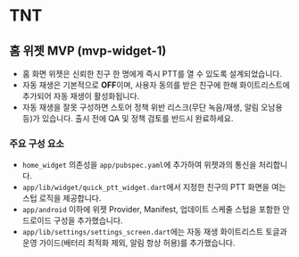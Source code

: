 # TNT

## 홈 위젯 MVP (mvp-widget-1)

- 홈 화면 위젯은 신뢰한 친구 한 명에게 즉시 PTT를 열 수 있도록 설계되었습니다.
- 자동 재생은 기본적으로 **OFF**이며, 사용자 동의를 받은 친구에 한해 화이트리스트에 추가되어 자동 재생이 활성화됩니다.
- 자동 재생을 잘못 구성하면 스토어 정책 위반 리스크(무단 녹음/재생, 알림 오남용 등)가 있습니다.
  출시 전에 QA 및 정책 검토를 반드시 완료하세요.

### 주요 구성 요소

- `home_widget` 의존성을 `app/pubspec.yaml`에 추가하여 위젯과의 통신을 처리합니다.
- `app/lib/widget/quick_ptt_widget.dart`에서 지정한 친구의 PTT 화면을 여는 스텁 로직을 제공합니다.
- `app/android` 이하에 위젯 Provider, Manifest, 업데이트 스케줄 스텁을 포함한 안드로이드 구성을 추가했습니다.
- `app/lib/settings/settings_screen.dart`에는 자동 재생 화이트리스트 토글과 운영 가이드(배터리 최적화 제외, 알림 항상 허용)를 추가했습니다.
